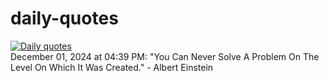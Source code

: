 # daily-quotes
[![Daily quotes](https://github.com/ceepu8/daily-quotes/actions/workflows/daily-quote.yml/badge.svg)](https://github.com/ceepu8/daily-quotes/actions/workflows/daily-quote.yml)<br/>
December 01, 2024 at 04:39 PM: "You Can Never Solve A Problem On The Level On Which It Was Created." - Albert Einstein
